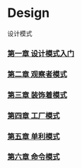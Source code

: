# Design
设计模式

### [第一章 设计模式入门](https://github.com/sanzhixiong1986/Design/blob/main/README1.md)

### [第二章 观察者模式](https://github.com/sanzhixiong1986/Design/blob/main/README2.md)

### [第三章 装饰着模式](https://github.com/sanzhixiong1986/Design/blob/main/README3.md)

### [第四章 工厂模式](https://github.com/sanzhixiong1986/Design/blob/main/README4.md)

### [第五章 单利模式](https://github.com/sanzhixiong1986/Design/blob/main/README5.md)

### [第六章 命令模式](https://github.com/sanzhixiong1986/Design/blob/main/README6.md)
